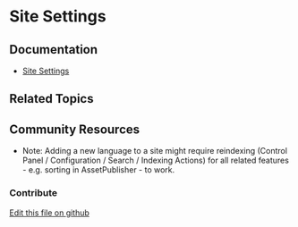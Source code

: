 # Site Settings

## Documentation

* [Site Settings](https://learn.liferay.com/dxp/7.x/en/site-building/site_settings.html)

## Related Topics


## Community Resources

* Note: Adding a new language to a site might require reindexing (Control Panel / Configuration / Search / Indexing Actions) for all related features - e.g. sorting in AssetPublisher - to work.

### Contribute

[Edit this file on github](https://github.com/olafk/controlpanel-documentation-docs/blob/master/md/74en/com_liferay_site_admin_web_portlet_SiteSettingsPortlet.md)
